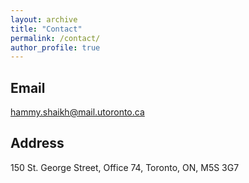 ```yaml
---
layout: archive
title: "Contact"
permalink: /contact/
author_profile: true
---
```


Email
---
<hammy.shaikh@mail.utoronto.ca>

Address
---
150 St. George Street, Office 74, Toronto, ON, M5S 3G7
